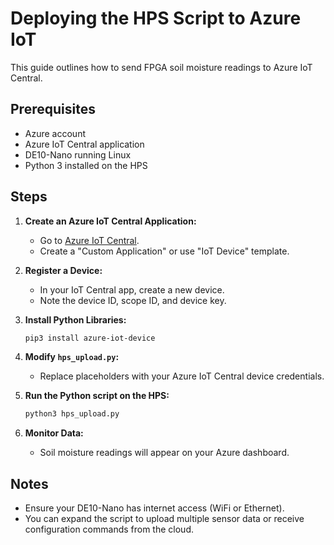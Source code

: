 # Deploying the HPS Script to Azure IoT

This guide outlines how to send FPGA soil moisture readings to Azure IoT Central.

## Prerequisites
- Azure account
- Azure IoT Central application
- DE10-Nano running Linux
- Python 3 installed on the HPS

## Steps

1. **Create an Azure IoT Central Application:**
   - Go to [Azure IoT Central](https://apps.azureiotcentral.com/).
   - Create a "Custom Application" or use "IoT Device" template.

2. **Register a Device:**
   - In your IoT Central app, create a new device.
   - Note the device ID, scope ID, and device key.

3. **Install Python Libraries:**
   ```bash
   pip3 install azure-iot-device
   ```

4. **Modify `hps_upload.py`:**
   - Replace placeholders with your Azure IoT Central device credentials.

5. **Run the Python script on the HPS:**
   ```bash
   python3 hps_upload.py
   ```

6. **Monitor Data:**
   - Soil moisture readings will appear on your Azure dashboard.

## Notes
- Ensure your DE10-Nano has internet access (WiFi or Ethernet).
- You can expand the script to upload multiple sensor data or receive configuration commands from the cloud.

